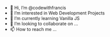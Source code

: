 - 👋 Hi, I’m @codewithfrancis
- 👀 I’m interested in Web Development Projects 
- 🌱 I’m currently learning Vanilla JS 
- 💞️ I’m looking to collaborate on ...
- 📫 How to reach me ...

<!---
codewithfrancis/codewithfrancis is a ✨ special ✨ repository because its `README.md` (this file) appears on your GitHub profile.
You can click the Preview link to take a look at your changes.
--->
